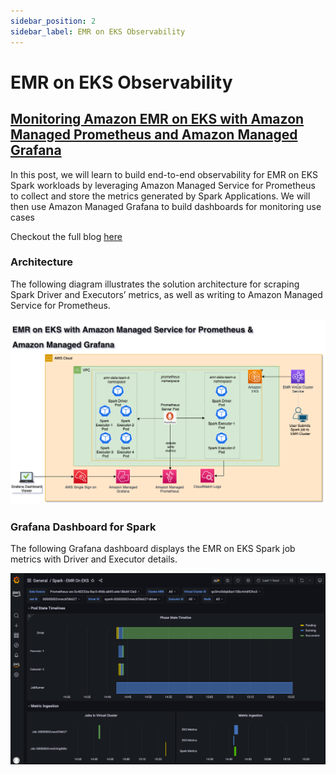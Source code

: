 ```yaml
---
sidebar_position: 2
sidebar_label: EMR on EKS Observability
---
```


# EMR on EKS Observability

## [Monitoring Amazon EMR on EKS with Amazon Managed Prometheus and Amazon Managed Grafana](https://aws.amazon.com/blogs/mt/monitoring-amazon-emr-on-eks-with-amazon-managed-prometheus-and-amazon-managed-grafana/)

In this post, we will learn to build end-to-end observability for EMR on EKS Spark workloads by leveraging Amazon Managed Service for Prometheus to collect and store the metrics generated by Spark Applications. We will then use Amazon Managed Grafana to build dashboards for monitoring use cases

Checkout the full blog [here](https://aws.amazon.com/blogs/mt/monitoring-amazon-emr-on-eks-with-amazon-managed-prometheus-and-amazon-managed-grafana/)

### Architecture
The following diagram illustrates the solution architecture for scraping Spark Driver and Executors’ metrics, as well as writing to Amazon Managed Service for Prometheus.

![emr-eks-amp-amg](./img/emr-eks-amp-amg.png)

### Grafana Dashboard for Spark
The following Grafana dashboard displays the EMR on EKS Spark job metrics with Driver and Executor details.

![emr-eks-amp-amg-output](./img/emr-eks-amp-amg-output.png)
